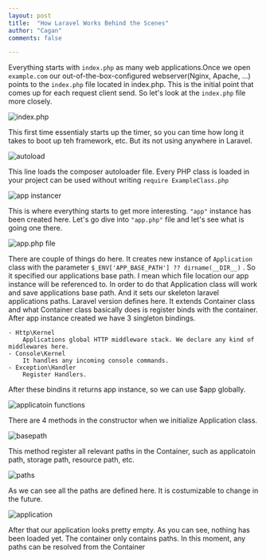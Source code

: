 ```yaml
---
layout: post
title:  "How Laravel Works Behind the Scenes"
author: "Cagan"
comments: false

---
```


Everything starts with `index.php` as many web applications.Once we open `example.com` our out-of-the-box-configured webserver(Nginx, Apache, ...) points to the `index.php` file located in index.php. This is the initial point that comes up for each request client send. So let's look at the `index.php` file more closely.

![index.php](https://user-images.githubusercontent.com/12012983/76318576-f75c9600-62ee-11ea-8b4b-173df294640b.png)

This first time essentialy starts up the timer, so you can time how long it takes to boot up teh framework, etc. But its not using anywhere in Laravel.


![autoload](https://user-images.githubusercontent.com/12012983/76319059-b1540200-62ef-11ea-9cbb-1186343118f4.png)

This line loads the composer autoloader file. Every PHP class is loaded in your project can be used without writing `require ExampleClass.php`

![app instancer](https://user-images.githubusercontent.com/12012983/76319364-29222c80-62f0-11ea-900f-5153fd864424.png)

This is where everything starts to get more interesting. `"app"` instance has been created here. Let's go dive into `"app.php"` file and let's see what is going one there.

![app.php file](https://user-images.githubusercontent.com/12012983/76319937-faf11c80-62f0-11ea-94dc-0f59efb5d6dc.png)

There are couple of things do here. It creates new instance of `Application` class with the parameter `$_ENV['APP_BASE_PATH'] ?? dirname(__DIR__)` . So it specified our applications base path. I mean which file location our app instance will be referenced to. In order to do that Application class will work and save applications base path. And it sets our skeleton laravel applications paths. Laravel version defines here. It extends Container class and what Container class basically does is register binds with the container. 
After app instance created we have 3 singleton bindings. 

    - Http\Kernel
        Applications global HTTP middleware stack. We declare any kind of middlewares here.
    - Console\Kernel
        It handles any incoming console commands.
    - Exception\Handler
        Register Handlers.
        
After these bindins it returns app instance, so we can use $app globally.

![applicatoin functions](https://user-images.githubusercontent.com/12012983/76329280-6a6d0900-62fd-11ea-92a8-e2aa7744cb27.png)
 
There are 4 methods in the constructor when we initialize Application class. 

![basepath](https://user-images.githubusercontent.com/12012983/76329448-a4d6a600-62fd-11ea-816e-273d19cc0f20.png)


This method register all relevant paths in the Container, such as applicatoin path, storage path, resource path, etc. 

![paths](https://user-images.githubusercontent.com/12012983/76329744-04cd4c80-62fe-11ea-8258-8ee7e1722692.png)

As we can see all the paths are defined here. It is costumizable to change in the future.

![application](https://user-images.githubusercontent.com/12012983/76330016-5a095e00-62fe-11ea-9bc0-4d9d8a89bbdc.png)


After that our application looks pretty empty. As you can see, nothing has been loaded yet. The container only contains paths. In this moment, any paths can be resolved from the Container













